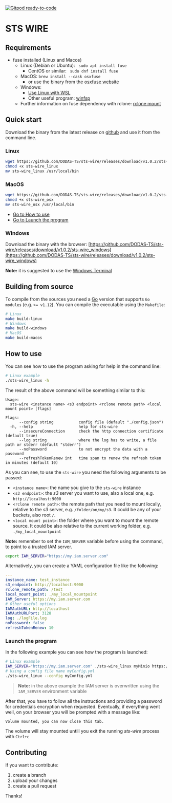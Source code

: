 [![Gitpod ready-to-code](https://img.shields.io/badge/Gitpod-ready--to--code-blue?logo=gitpod)](https://gitpod.io/#https://github.com/DODAS-TS/sts-wire)

# STS WIRE 

## Requirements

- fuse installed (Linux and Macos)
  - Linux (Debian or Ubuntu): ` sudo apt install fuse`
    - CentOS or similar: ` sudo dnf install fuse`
  - MacOS: `brew install --cask osxfuse`
    - or use the binary from the [osxfuse website](https://osxfuse.github.io/)
  - Windows:
    - [Use Linux with WSL](https://ubuntu.com/wsl)
    - Other useful program: [winfsp](https://github.com/billziss-gh/winfsp)
  - Further information on fuse dependency with rclone: [rclone mount](https://rclone.org/commands/rclone_mount/)

## Quick start

Download the binary from the latest release on [github](https://github.com/DODAS-TS/sts-wire/releases) and use it from the command line.
### Linux

```bash
wget https://github.com/DODAS-TS/sts-wire/releases/download/v1.0.2/sts-wire_linux
chmod +x sts-wire_linux
mv sts-wire_linux /usr/local/bin
```
### MacOS

```bash
wget https://github.com/DODAS-TS/sts-wire/releases/download/v1.0.2/sts-wire_osx
chmod +x sts-wire_osx
mv sts-wire_osx /usr/local/bin
```

- [Go to How to use](#How-to-use)
- [Go to Launch the program](#Launch-the-program)

### Windows

Download the binary with the browser: [https://github.com/DODAS-TS/sts-wire/releases/download/v1.0.2/sts-wire_windows](https://github.com/DODAS-TS/sts-wire/releases/download/v1.0.2/sts-wire_windows)

**Note:** it is suggested to use the [Windows Terminal](https://www.microsoft.com/en-us/p/windows-terminal/9n0dx20hk701?activetab=pivot:overviewtab)

## Building from source

To compile from the sources you need a [Go](https://golang.org/dl/) version that supports `Go modules` (e.g. `>= v1.12`). You can compile the executable using the `Makefile`:

```bash
# Linux
make build-linux
# Windows
make build-windows
# MacOS
make build-macos
```

## How to use

You can see how to use the program asking for help in the command line:

```bash
# Linux example
./sts-wire_linux -h
```

The result of the above command will be something similar to this:

```text
Usage:
  sts-wire <instance name> <s3 endpoint> <rclone remote path> <local mount point> [flags]

Flags:
      --config string           config file (default "./config.json")
  -h, --help                    help for sts-wire
      --insecureConnection      check the http connection certificate (default true)
      --log string              where the log has to write, a file path or stderr (default "stderr")
      --noPassword              to not encrypt the data with a password
      --refreshTokenRenew int   time span to renew the refresh token in minutes (default 10)
```

As you can see, to use the `sts-wire` you need the following arguments to be passed:

- `<instance name>`: the name you give to the `sts-wire` instance
- `<s3 endpoint>`: the *s3* server you want to use, also a local one, e.g. `http://localhost:9000`
- `<rclone remote path>`: the remote path that you need to mount locally, relative to the *s3* server, e.g. `/folder/on/my/s3`. It could be any of your buckets, also root `/`.
- `<local mount point>`: the folder where you want to mount the remote source. It could be also relative to the current working folder, e.g. `./my_local_mountpoint`
  
**Note:** remember to set the `IAM_SERVER` variable before using the command, to point to a trusted IAM server.

```bash
export IAM_SERVER="https://my.iam.server.com"
```

Alternatively, you can create a YAML configuration file like the following:

```yaml
---
instance_name: test_instance
s3_endpoint: http://localhost:9000
rclone_remote_path: /test
local_mount_point: ./my_local_mountpoint
IAM_Server: https://my.iam.server.com
# Other useful options
IAMAuthURL: http://localhost
IAMAuthURLPort: 3128
log: ./logFile.log
noPassword: false
refreshTokenRenew: 10
```

### Launch the program

In the following example you can see how the program is launched:

```bash
# Linux example
IAM_SERVER="https://my.iam.server.com" ./sts-wire_linux myMinio https://myserver.com:9000 / ./mountedVolume
# Using a config file name myConfig.yml
./sts-wire_linux --config myConfig.yml
```
> **Note:** in the above example the IAM server is overwritten using the `IAM_SERVER` environment variable


After that, you have to follow all the instructions and providing a password for credentials encryption when requested.
Eventually, if everything went well, on your browser you will be prompted with a message like:

```text
Volume mounted, you can now close this tab. 
```

The volume will stay mounted untill you exit the running *sts-wire* process with `Ctrl+c`
## Contributing

If you want to contribute:

1. create a branch
2. upload your changes
3. create a pull request

Thanks!
